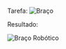 Tarefa:
![Braço](https://github.com/rngneto/Braco-RoboticoOpenGL-Computacao-Grafica/assets/139978998/b80753bd-123a-4713-81de-f18e68dd8a8b)

Resultado:

![Braço Robótico](https://github.com/rngneto/Braco-RoboticoOpenGL-Computacao-Grafica/assets/139978998/c5097f3d-9a61-463d-9153-9bd0aaae1ba5)
